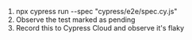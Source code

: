 1. npx cypress run --spec "cypress/e2e/spec.cy.js"
2. Observe the test marked as pending
3. Record this to Cypress Cloud and observe it's flaky
